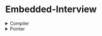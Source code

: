 # Embedded-Interview
<details>

<summary>
Compiler
</summary>
 
### Quy trình dịch là quá trình chuyển đổi từ ngôn ngữ bậc cao sang ngôn ngữ đích (ngôn ngữ máy) để máy tính có thể hiểu và thực thi.
Ngôn ngữ lập trình C++ là một ngôn ngữ dạng biên dịch. Chương trình được viết bằng C++ muốn chạy được trên máy tính phải trải qua
một quá trình biên dịch để chuyển đổi từ dạng mã nguồn sang chương trình dạng mã thực thi. Quá trình được chia ra làm 4 giai đoạn chính:

### ![alt](https://github.com/KhanhDuyNguyen25/EmbeddedT6/assets/124339492/dd5ffb06-9f95-4995-bddc-c2e4795c8932)

## **HOẠT ĐỘNG**

###  Giai đoạn tiền xử lý – Preprocessor Bộ tiền xử lý có nhiệm vụ thực hiện:
#### + Nhận mã nguồn
#### + Xóa bỏ tất cả chú thích, comments của chương trình
#### + Chỉ thị tiền xử lý (bắt đầu bằng #) cũng được xử lý Chúng ta có thể bắt lỗi ngay ở giai đoạn này với việc sử dụng một cách hợp lý 
các chỉ thị #if và #error. Bằng cách sử dụng option -E của trình biên dịch như bên dưới, chúng ta có thể dừng quá trình biên dịch ngay ở 
giai đoạn tiền xử lý nếu có lỗi ở giai đoạn này.
####   Ví dụ: chỉ thị #include cho phép ghép thêm mã chương trình của một tệp tiêu để vào mã nguồn cần dịch. Các hằng số được 
định nghĩa bằng #define sẽ được thay thế bằng giá trị cụ thể tại mỗi nơi sử dụng trong chương trình.
 
![1](https://github.com/KhanhDuyNguyen25/EmbeddedT6/assets/124339492/013c08c7-beaf-4779-900d-5332364dea6b)

 ####Sau khi thực hiện tiền xử lý
 
![2](https://github.com/KhanhDuyNguyen25/EmbeddedT6/assets/124339492/6c64d548-1b7d-4263-954c-c198d2a48782)

 
###   Compilation (biên dịch)
####  + Phân tích cú pháp (syntax) của mã nguồn NNBC.
####  + Chuyển chúng sang dạng mã Assembly là một ngôn ngữ bậc thấp (hợp ngữ) gần với tập lệnh của bộ vi xử lý.

![3](https://github.com/KhanhDuyNguyen25/EmbeddedT6/assets/124339492/ed125aca-6b51-48eb-8a61-c6b7604ba117)


###   Công đoạn dịch Assembly
####  + Dich chương trình => Sang mã máy 0 và 1
####  + Một tệp mã máy (.obj) sinh ra trong hệ thống sau đó.


###   Giai đoạn Linker
####  + Trong giai đoạn này mã máy của một chương trình dịch từ nhiều nguồn (file .c hoặc file thư viện .lib) được liên kết lại với nhau
để tạo thành chương trình đích duy nhất Mã máy của các hàm thư viện gọi trong chương trình cũng được đưa vào chương trình cuối trong giai đoạn này.
Chính vì vậy mà các lỗi liên quan đến việc gọi hàm hay sử dụng biến tổng thể mà không tồn tại sẽ bị phát hiện. Kể cả lỗi viết chương trình chính
không có hàm main() cũng được phát hiện trong liên kết.
</details>

<details>
<summary>
 Pointer
</summary>

## Void Pointer
 - `Con trỏ void có thể trỏ đến các vùng nhớ có các kiểu dữ liệu khác nhau`.
 - Tuy nhiên, con trỏ void không xác định được kiểu dữ liệu của vùng nhớ mà nó trỏ tới, vì vậy không thể truy cập xuất trực tiếp nội dung thông qua toán tử derefernce () được. Mà `con trỏ kiểu void` cần `phải được ép kiểu` một cách rõ ràng `sang con trỏ có kiểu dữ liệu khác trước khi sử dụng toán tử derefernce` ().
 ```
 #include <stdio.h>

void tong(int a,int b){
    printf("tong %d va %d = %d\n", a, b, a + b);
}

int main()
{

    int i = 3;
    double d =12.4;
    char c ='B';

    // con trỏ void có thể trỏ đến bất kỳ địa chỉ nào 
    void *ptr = &i;

    // để lấy giá trị từ con trỏ void ta cần ép kiểu nó
    printf("i = %d\n",*(int *)ptr);

    ptr = &d;
    printf("d = %f\n",*(double *)ptr);

    ptr = &c;
    printf("c = %c\n",*(char *)ptr);

    ptr = &tong;
    ((void (*)(int, int))ptr)(9,1);
    return 0;
}
   
  ```
 
## Null Pointer
- Con trỏ null là con trỏ có giá trị và địa chỉ bằng 0.
- Khi khai báo 1 con trỏ:
    + Phải khai báo địa chỉ cho nó.
    + Nếu mà chưa sử dụng thì gán cho nó con trỏ null. 
    + Hoặc khi khai báo con trỏ và đã sử dụng nó rồi, khi không muốn sử dụng nó nữa thì phải gán nó lại là con trỏ null.
```
    int *ptr = NULL;
```
## Function Pointer
- Sau khi khai báo thì hàm cũng được lưu trữ tại một địa chỉ trong bộ nhớ, và do đó, chúng ta cũng có thể sử dụng con trỏ để lưu trữ địa chỉ và qua đó thao tác với chúng.
- Chúng ta gọi con trỏ lưu trữ địa chỉ của một hàm là con trỏ hàm trong c, và sử dụng nó để truy cập vào địa chỉ của hàm, cũng như thực thi các xử lý bên trong hàm đó.
 ```
    Cách khai báo:
        type (*fp) ( para_type_1, para_type_2, para_type_3,...);
    fp: tên con trỏ hàm.
    type: kiểu của con trỏ.
    para_type_1,.. : các kiểu của các đối số parameter.
 ```
 ```
 VD:
#include <stdio.h>

void tong(int a, int b){
    printf("Tong %d va %d =  %d\n", a, b, a+b);
}

void hieu(int a, int b){
    printf("Hieu %d va %d =  %d\n", a, b, a-b);
}

void tich(int a, int b){
    printf("Tich %d va %d =  %d\n", a, b, a*b);
}

double thuong(int a, int b){
    return (double)a/b;
}

void toanhoc(void (*ptr)(int a, int b), int a, int b){

    printf("Chuong trinh tinh toan\n");
    ptr(a, b);
}

int main(int argc, char *argv[]){

    void (*ptr)(int a, int b);

    ptr = &tong;
    ptr(71, 8);

    ptr = &hieu;
    ptr(71, 8);

    ptr = &tich;
    ptr(7, 8);

    double (*ptrD)(int, int) = &thuong;
    printf("Thuong: %f\n", ptrD(17, 4));

    toanhoc(&tich, 4 ,5);
    
    void *ptrT = &tong;
    ((void (*)(int, int))ptrT)(11, 2);
}
    
 
 ```
 ## Pointer to Pointer
 Con trỏ trỏ đến con trỏ (Pointers to pointers) là một con trỏ chứa địa chỉ của một con trỏ khác.
    
 ```
  cách khai báo: 
   data_type_of_pointer **name_of_variable = & normal_pointer_variable;
 ```
 
 ```
int val = 5; 
int *ptr = &val; // lưu địa chỉ của val vào con trỏ ptr. 
int **d_ptr = &ptr; // con trỏ tới một con trỏ được khai báo 
                    // đang trỏ tới một số nguyên.
    
 ```
 ```
 VD :
 #include <stdio.h>
 
int main()
{
    
    int a = 10;
    int *ptr = &a;
    int **ptp =&ptr;

    printf("Dia chi cua con tro ptr: %p, gia tri = %d\n", ptp, **ptp);


    int var = 123;
 
    int* ptr2;
 
    int** ptr1;
 
    ptr2 = &var;
 
    ptr1 = &ptr2;
 
    printf("Gia tri var = %d\n", var);
    printf("Gia tri *pointer = %d\n", *ptr2);
    printf("Gia tri **pointer = %d\n", **ptr1);
 
    return 0;
}
 ```
</details>
